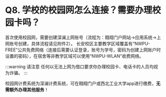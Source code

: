 # Q8. 学校的校园网怎么连接？需要办理校园卡吗？

首次使用校园网，需要创建深澜上网账号（流程为：翱翔门户网站→应用系统→上网账号创建，具体流程请见附件2）。
长安校区主要教学区域覆盖有“NWPU-FREE”公共免费网络（连接后需要认证登录，账号为学号，密码为创建上网账户时设置的密码），在宿舍等非教学区域可以使用“NWPU-WLAN”收费网络。

:::warning 请注意
任何以无法上网为借口要求你办理校园卡、电话卡的人员均视为诈骗。
:::

校园网计费系统为深澜计费系统，可在翱翔门户或西北工业大学app进行缴费，**无需额外办理其他服务**！
